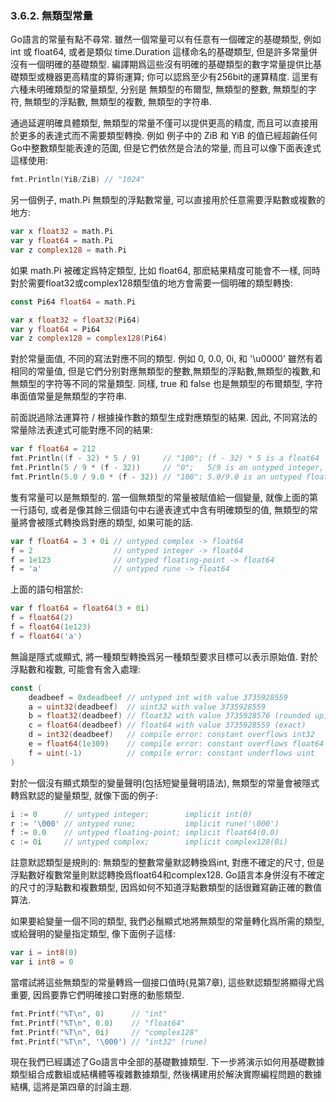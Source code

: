 ### 3.6.2. 無類型常量


Go語言的常量有點不尋常. 雖然一個常量可以有任意有一個確定的基礎類型, 例如 int 或 float64, 或者是類似 time.Duration 這樣命名的基礎類型, 但是許多常量併沒有一個明確的基礎類型. 編譯期爲這些沒有明確的基礎類型的數字常量提供比基礎類型或機器更高精度的算術運算; 你可以認爲至少有256bit的運算精度. 這里有六種未明確類型的常量類型, 分别是 無類型的布爾型, 無類型的整數, 無類型的字符, 無類型的浮點數, 無類型的複數, 無類型的字符串.

通過延遲明確具體類型, 無類型的常量不僅可以提供更高的精度, 而且可以直接用於更多的表達式而不需要類型轉換. 例如 例子中的 ZiB 和 YiB 的值已經超齣任何Go中整數類型能表達的范圍, 但是它們依然是合法的常量, 而且可以像下面表達式這樣使用:

```Go
fmt.Println(YiB/ZiB) // "1024"
```

另一個例子, math.Pi 無類型的浮點數常量, 可以直接用於任意需要浮點數或複數的地方:

```Go
var x float32 = math.Pi
var y float64 = math.Pi
var z complex128 = math.Pi
```

如果 math.Pi 被確定爲特定類型, 比如 float64, 那麽結果精度可能會不一樣, 同時對於需要float32或complex128類型值的地方會需要一個明確的類型轉換:

```Go
const Pi64 float64 = math.Pi

var x float32 = float32(Pi64)
var y float64 = Pi64
var z complex128 = complex128(Pi64)
```

對於常量面值, 不同的寫法對應不同的類型. 例如 0, 0.0, 0i, 和 '\u0000' 雖然有着相同的常量值, 但是它們分别對應無類型的整數,無類型的浮點數,無類型的複數,和無類型的字符等不同的常量類型. 同樣, true 和 false 也是無類型的布爾類型, 字符串面值常量是無類型的字符串.

前面説過除法運算符 / 根據操作數的類型生成對應類型的結果. 因此, 不同寫法的常量除法表達式可能對應不同的結果:

```Go
var f float64 = 212
fmt.Println((f - 32) * 5 / 9)     // "100"; (f - 32) * 5 is a float64
fmt.Println(5 / 9 * (f - 32))     // "0";   5/9 is an untyped integer, 0
fmt.Println(5.0 / 9.0 * (f - 32)) // "100"; 5.0/9.0 is an untyped float
```

隻有常量可以是無類型的. 當一個無類型的常量被賦值給一個變量, 就像上面的第一行語句, 或者是像其餘三個語句中右邊表達式中含有明確類型的值, 無類型的常量將會被隱式轉換爲對應的類型, 如果可能的話.

```Go
var f float64 = 3 + 0i // untyped complex -> float64
f = 2                  // untyped integer -> float64
f = 1e123              // untyped floating-point -> float64
f = 'a'                // untyped rune -> float64
```

上面的語句相當於:

```Go
var f float64 = float64(3 + 0i)
f = float64(2)
f = float64(1e123)
f = float64('a')
```

無論是隱式或顯式, 將一種類型轉換爲另一種類型要求目標可以表示原始值. 對於浮點數和複數, 可能會有舍入處理:

```Go
const (
	deadbeef = 0xdeadbeef // untyped int with value 3735928559
	a = uint32(deadbeef)  // uint32 with value 3735928559
	b = float32(deadbeef) // float32 with value 3735928576 (rounded up)
	c = float64(deadbeef) // float64 with value 3735928559 (exact)
	d = int32(deadbeef)   // compile error: constant overflows int32
	e = float64(1e309)    // compile error: constant overflows float64
	f = uint(-1)          // compile error: constant underflows uint
)
```

對於一個沒有顯式類型的變量聲明(包括短變量聲明語法), 無類型的常量會被隱式轉爲默認的變量類型, 就像下面的例子:

```Go
i := 0      // untyped integer;        implicit int(0)
r := '\000' // untyped rune;           implicit rune('\000')
f := 0.0    // untyped floating-point; implicit float64(0.0)
c := 0i     // untyped complex;        implicit complex128(0i)
```

註意默認類型是規則的: 無類型的整數常量默認轉換爲int, 對應不確定的尺寸, 但是浮點數好複數常量則默認轉換爲float64和complex128. Go語言本身併沒有不確定的尺寸的浮點數和複數類型, 因爲如何不知道浮點數類型的話很難寫齣正確的數值算法.

如果要給變量一個不同的類型, 我們必鬚顯式地將無類型的常量轉化爲所需的類型, 或給聲明的變量指定類型, 像下面例子這樣:

```Go
var i = int8(0)
var i int8 = 0
```

當嚐試將這些無類型的常量轉爲一個接口值時(見第7章), 這些默認類型將顯得尤爲重要, 因爲要靠它們明確接口對應的動態類型.

```Go
fmt.Printf("%T\n", 0)      // "int"
fmt.Printf("%T\n", 0.0)    // "float64"
fmt.Printf("%T\n", 0i)     // "complex128"
fmt.Printf("%T\n", '\000') // "int32" (rune)
```

現在我們已經講述了Go語言中全部的基礎數據類型. 下一步將演示如何用基礎數據類型組合成數組或結構體等複雜數據類型, 然後構建用於解決實際編程問題的數據結構, 這將是第四章的討論主題.




